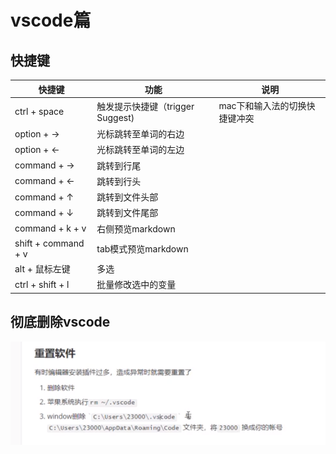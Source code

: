 # vscode篇

## 快捷键
 |   快捷键       |           功能           |      说明      |
 |---------------|------------------------------|----------------------|
 | ctrl + space  |触发提示快捷键（trigger Suggest) | mac下和输入法的切换快捷键冲突|
 | option + ->   |  光标跳转至单词的右边        | |
 | option + <-   |  光标跳转至单词的左边      | |
 | command + ->  | 跳转到行尾| |
 | command + <-  | 跳转到行头| |
 | command + ↑   | 跳转到文件头部| |
 | command + ↓   | 跳转到文件尾部| |
 | command + k + v  | 右侧预览markdown | |
 | shift + command + v  | tab模式预览markdown | |
 | alt + 鼠标左键  | 多选 | |
 | ctrl + shift + l  | 批量修改选中的变量 | |

## 彻底删除vscode

![彻底删除vscode](../../images/devtools/彻底删除vscode.jpg)

